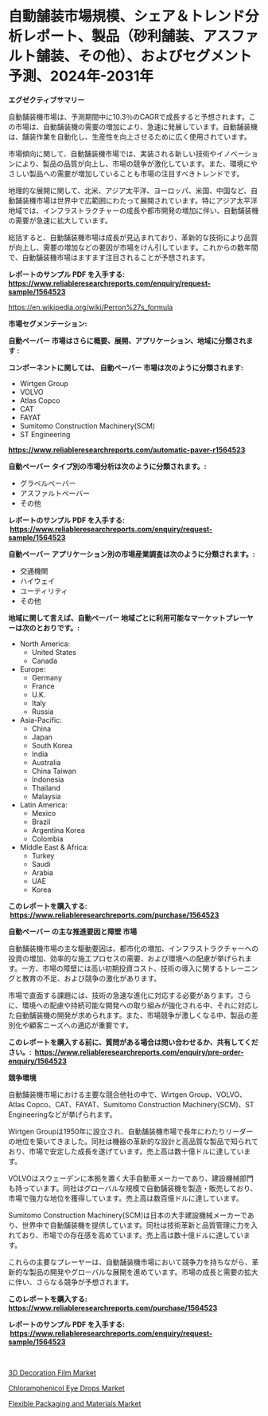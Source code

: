 <p><h1>自動舗装市場規模、シェア＆トレンド分析レポート、製品（砂利舗装、アスファルト舗装、その他）、およびセグメント予測、2024年-2031年</h1></p><p><strong>エグゼクティブサマリー</strong></p>
<p><p>自動舗装機市場は、予測期間中に10.3％のCAGRで成長すると予想されます。この市場は、自動舗装機の需要の増加により、急速に発展しています。自動舗装機は、舗装作業を自動化し、生産性を向上させるために広く使用されています。</p><p>市場傾向に関して、自動舗装機市場では、実装される新しい技術やイノベーションにより、製品の品質が向上し、市場の競争が激化しています。また、環境にやさしい製品への需要が増加していることも市場の注目すべきトレンドです。</p><p>地理的な展開に関して、北米、アジア太平洋、ヨーロッパ、米国、中国など、自動舗装機市場は世界中で広範囲にわたって展開されています。特にアジア太平洋地域では、インフラストラクチャーの成長や都市開発の増加に伴い、自動舗装機の需要が急速に拡大しています。</p><p>総括すると、自動舗装機市場は成長が見込まれており、革新的な技術により品質が向上し、需要の増加などの要因が市場をけん引しています。これからの数年間で、自動舗装機市場はますます注目されることが予想されます。</p></p>
<p><strong>レポートのサンプル PDF を入手する: <a href="https://www.reliableresearchreports.com/enquiry/request-sample/1564523">https://www.reliableresearchreports.com/enquiry/request-sample/1564523</a></strong></p>
<p><a href="https://en.wikipedia.org/wiki/Perron%27s_formula">https://en.wikipedia.org/wiki/Perron%27s_formula</a></p>
<p><strong>市場セグメンテーション:</strong></p>
<p><strong> 自動ペーバー 市場はさらに概要、展開、アプリケーション、地域に分類されます :</strong></p>
<p><strong>コンポーネントに関しては、 自動ペーバー 市場は次のように分類されます: &nbsp;</strong></p>
<p><ul><li>Wirtgen Group</li><li>VOLVO</li><li>Atlas Copco</li><li>CAT</li><li>FAYAT</li><li>Sumitomo Construction Machinery(SCM)</li><li>ST Engineering</li></ul></p>
<p><strong><a href="https://www.reliableresearchreports.com/automatic-paver-r1564523">https://www.reliableresearchreports.com/automatic-paver-r1564523</a></strong></p>
<p><strong> 自動ペーバー タイプ別の市場分析は次のように分類されます。:</strong></p>
<p><ul><li>グラベルペーバー</li><li>アスファルトペーバー</li><li>その他</li></ul></p>
<p><strong>レポートのサンプル PDF を入手する: &nbsp;<a href="https://www.reliableresearchreports.com/enquiry/request-sample/1564523">https://www.reliableresearchreports.com/enquiry/request-sample/1564523</a></strong></p>
<p><strong> 自動ペーバー アプリケーション別の市場産業調査は次のように分類されます。:</strong></p>
<p><ul><li>交通機関</li><li>ハイウェイ</li><li>ユーティリティ</li><li>その他</li></ul></p>
<p><strong>地域に関して言えば、自動ペーバー 地域ごとに利用可能なマーケットプレーヤーは次のとおりです。:</strong></p>
<p><ul>
    <li>
        North America:
        <ul>
            <li>United States</li>
            <li>Canada</li>
        </ul>
    </li>
    <li>
        Europe:
        <ul>
            <li>Germany</li>
            <li>France</li>
            <li>U.K.</li>
            <li>Italy</li>
            <li>Russia</li>
        </ul>
    </li>
    <li>
        Asia-Pacific:
        <ul>
            <li>China</li>
            <li>Japan</li>
            <li>South Korea</li>
            <li>India</li>
            <li>Australia</li>
            <li>China Taiwan</li>
            <li>Indonesia</li>
            <li>Thailand</li>
            <li>Malaysia</li>
        </ul>
    </li>
    <li>
        Latin America:
        <ul>
            <li>Mexico</li>
            <li>Brazil</li>
            <li>Argentina Korea</li>
            <li>Colombia</li>
        </ul>
    </li>
    <li>
        Middle East & Africa:
        <ul>
            <li>Turkey</li>
            <li>Saudi</li>
            <li>Arabia</li>
            <li>UAE</li>
            <li>Korea</li>
        </ul>
    </li>
    </ul></p>
<p><strong>このレポートを購入する: &nbsp;<a href="https://www.reliableresearchreports.com/purchase/1564523">https://www.reliableresearchreports.com/purchase/1564523</a></strong></p>
<p><strong>自動ペーバー の主な推進要因と障壁 市場</strong></p>
<p><p>自動舗装機市場の主な駆動要因は、都市化の増加、インフラストラクチャーへの投資の増加、効率的な施工プロセスの需要、および環境への配慮が挙げられます。一方、市場の障壁には高い初期投資コスト、技術の導入に関するトレーニングと教育の不足、および競争の激化があります。</p><p>市場で直面する課題には、技術の急速な進化に対応する必要があります。さらに、環境への配慮や持続可能な開発への取り組みが強化される中、それに対応した自動舗装機の開発が求められます。また、市場競争が激しくなる中、製品の差別化や顧客ニーズへの適応が重要です。</p></p>
<p><strong>このレポートを購入する前に、質問がある場合は問い合わせるか、共有してください。:&nbsp; <a href="https://www.reliableresearchreports.com/enquiry/pre-order-enquiry/1564523">https://www.reliableresearchreports.com/enquiry/pre-order-enquiry/1564523</a></strong></p>
<p><strong>競争環境</strong></p>
<p><p>自動舗装機市場における主要な競合他社の中で、Wirtgen Group、VOLVO、Atlas Copco、CAT、FAYAT、Sumitomo Construction Machinery(SCM)、ST Engineeringなどが挙げられます。</p><p>Wirtgen Groupは1950年に設立され、自動舗装機市場で長年にわたりリーダーの地位を築いてきました。同社は機器の革新的な設計と高品質な製品で知られており、市場で安定した成長を遂げています。売上高は数十億ドルに達しています。</p><p>VOLVOはスウェーデンに本拠を置く大手自動車メーカーであり、建設機械部門も持っています。同社はグローバルな規模で自動舗装機を製造・販売しており、市場で強力な地位を獲得しています。売上高は数百億ドルに達しています。</p><p>Sumitomo Construction Machinery(SCM)は日本の大手建設機械メーカーであり、世界中で自動舗装機を提供しています。同社は技術革新と品質管理に力を入れており、市場での存在感を高めています。売上高は数十億ドルに達しています。</p><p>これらの主要なプレーヤーは、自動舗装機市場において競争力を持ちながら、革新的な製品の開発やグローバルな展開を進めています。市場の成長と需要の拡大に伴い、さらなる競争が予想されます。</p></p>
<p><strong>このレポートを購入する: &nbsp; <a href="https://www.reliableresearchreports.com/purchase/1564523">https://www.reliableresearchreports.com/purchase/1564523</a></strong></p>
<p><strong>レポートのサンプル PDF を入手する: &nbsp;<a href="https://www.reliableresearchreports.com/enquiry/request-sample/1564523">https://www.reliableresearchreports.com/enquiry/request-sample/1564523</a></strong><strong></strong></p>
<p>&nbsp;</p>
<p><p><a href="https://github.com/waylose1223/Market-Research-Report-List-1/blob/main/3d-decoration-film-market.md">3D Decoration Film Market</a></p><p><a href="https://issuu.com/reportprime-2/docs/chloramphenicol-eye-drops-market-size-2030.pptx">Chloramphenicol Eye Drops Market</a></p><p><a href="https://github.com/hzxpgedq27/Market-Research-Report-List-1/blob/main/flexible-packaging-and-materials-market.md">Flexible Packaging and Materials Market</a></p></p>